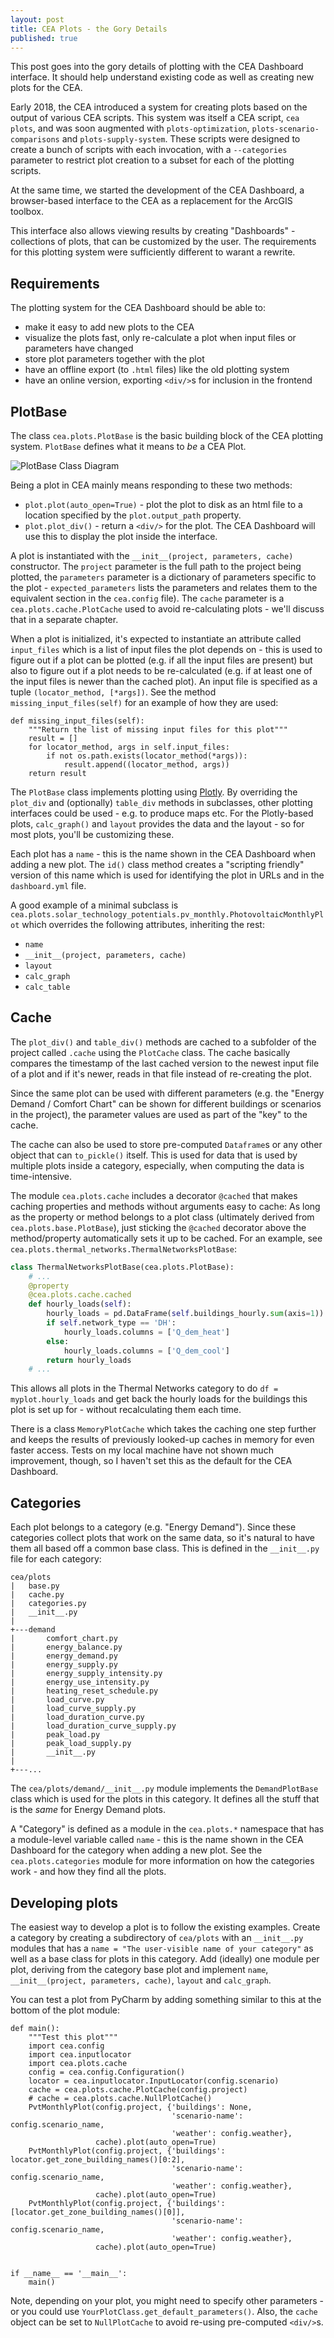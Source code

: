 ```yaml
---
layout: post
title: CEA Plots - the Gory Details
published: true
---
```


This post goes into the gory details of plotting with the CEA Dashboard interface. It should help understand existing code as well as creating new plots for the CEA.

Early 2018, the CEA introduced a system for creating plots based on the output of various CEA scripts. This system was itself a CEA script, `cea plots`, and was soon augmented with `plots-optimization`,
`plots-scenario-comparisons` and `plots-supply-system`. These scripts were designed to create a bunch of scripts with each invocation, with a `--categories` parameter to restrict plot creation to a subset for each of the plotting scripts.

At the same time, we started the development of the CEA Dashboard, a browser-based interface to the CEA as a replacement for the ArcGIS toolbox.

This interface also allows viewing results by creating "Dashboards" - collections of plots, that can be customized by the user. The requirements for this plotting system were sufficiently different to warant a rewrite.

## Requirements

The plotting system for the CEA Dashboard should be able to:

- make it easy to add new plots to the CEA
- visualize the plots fast, only re-calculate a plot when input files or parameters have changed
- store plot parameters together with the plot
- have an offline export (to `.html` files) like the old plotting system
- have an online version, exporting `<div/>`s for inclusion in the frontend


## PlotBase

The class `cea.plots.PlotBase` is the basic building block of the CEA plotting system. `PlotBase` defines what it means to _be_ a CEA Plot.

![PlotBase Class Diagram]({{site.baseurl}}/images/2019-07-11-cea-plots-the-gory-details/plotbase.png)

Being a plot in CEA mainly means responding to these two methods:

- `plot.plot(auto_open=True)` - plot the plot to disk as an html file to a location specified by the `plot.output_path` property.
- `plot.plot_div()` - return a `<div/>` for the plot. The CEA Dashboard will use this to display the plot inside the interface.

A plot is instantiated with the `__init__(project, parameters, cache)` constructor. The `project` parameter is the full path to the project being plotted, the `parameters` parameter is a dictionary of parameters specific to the plot - `expected_parameters` lists the parameters and relates them to the equivalent section in the `cea.config` file). The `cache` parameter is a `cea.plots.cache.PlotCache` used to avoid re-calculating plots - we'll discuss that in a separate chapter.

When a plot is initialized, it's expected to instantiate an attribute called `input_files` which is a list of input files the plot depends on - this is used to figure out if a plot can be plotted (e.g. if all the input files are present) but also to figure out if a plot needs to be re-calculated (e.g. if at least one of the input files is newer than the cached plot). An input file is specified as a tuple `(locator_method, [*args])`. See the method `missing_input_files(self)` for an example of how they are used:

```
def missing_input_files(self):
    """Return the list of missing input files for this plot"""
    result = []
    for locator_method, args in self.input_files:
        if not os.path.exists(locator_method(*args)):
            result.append((locator_method, args))
    return result
```

The `PlotBase` class implements plotting using [Plotly](https://plot.ly/python/getting-started/). By overriding the `plot_div` and (optionally) `table_div` methods in subclasses, other plotting interfaces could be used - e.g. to produce maps etc. For the Plotly-based plots, `calc_graph()` and `layout` provides the data and the layout - so for most plots, you'll be customizing these.

Each plot has a `name` - this is the name shown in the CEA Dashboard when adding a new plot. The `id()` class method creates a "scripting friendly" version of this name which is used for identifying the plot in URLs and in the `dashboard.yml` file.

A good example of a minimal subclass is `cea.plots.solar_technology_potentials.pv_monthly.PhotovoltaicMonthlyPlot` which overrides the following attributes, inheriting the rest:

- `name`
- `__init__(project, parameters, cache)`
- `layout`
- `calc_graph`
- `calc_table`

## Cache

The `plot_div()` and `table_div()` methods are cached to a subfolder of the project called `.cache` using the `PlotCache` class. The cache basically compares the timestamp of the last cached version to the newest input file of a plot and if it's newer, reads in that file instead of re-creating the plot.

Since the same plot can be used with different parameters (e.g. the "Energy Demand / Comfort Chart" can be shown for different buildings or scenarios in the project), the parameter values are used as part of the "key" to the cache. 

The cache can also be used to store pre-computed `Dataframe`s or any other object that can `to_pickle()` itself. This is used for data that is used by multiple plots inside a category, especially, when computing the data is time-intensive.

The module `cea.plots.cache` includes a decorator `@cached` that makes caching properties and methods without arguments easy to cache: As long as the property or method belongs to a plot class (ultimately derived from `cea.plots.base.PlotBase`), just sticking the `@cached` decorator above the method/property automatically sets it up to be cached. For an example, see `cea.plots.thermal_networks.ThermalNetworksPlotBase`:

```python
class ThermalNetworksPlotBase(cea.plots.PlotBase):
    # ...
    @property
    @cea.plots.cache.cached
    def hourly_loads(self):
        hourly_loads = pd.DataFrame(self.buildings_hourly.sum(axis=1))
        if self.network_type == 'DH':
            hourly_loads.columns = ['Q_dem_heat']
        else:
            hourly_loads.columns = ['Q_dem_cool']
        return hourly_loads
    # ...
```

This allows all plots in the Thermal Networks category to do `df = myplot.hourly_loads` and get back the hourly loads for the buildings this plot is set up for - without recalculating them each time.

There is a class `MemoryPlotCache` which takes the caching one step further and keeps the results of previously looked-up caches in memory for even faster access. Tests on my local machine have not shown much improvement, though, so I haven't set this as the default for the CEA Dashboard.

## Categories

Each plot belongs to a category (e.g. "Energy Demand"). Since these categories collect plots that work on the same data, so it's natural to have them all based off a common base class. This is defined in the `__init__.py` file for each category:

```
cea/plots
|   base.py
|   cache.py
|   categories.py
|   __init__.py
|
+---demand
|       comfort_chart.py
|       energy_balance.py
|       energy_demand.py
|       energy_supply.py
|       energy_supply_intensity.py
|       energy_use_intensity.py
|       heating_reset_schedule.py
|       load_curve.py
|       load_curve_supply.py
|       load_duration_curve.py
|       load_duration_curve_supply.py
|       peak_load.py
|       peak_load_supply.py
|       __init__.py
|
+---...
```

The `cea/plots/demand/__init__.py` module implements the `DemandPlotBase` class which is used for the plots in this category. It defines all the stuff that is the _same_ for Energy Demand plots.

A "Category" is defined as a module in the `cea.plots.*` namespace that has a module-level variable called `name` - this is the name shown in the CEA Dashboard for the category when adding a new plot. See the `cea.plots.categories` module for more information on how the categories work - and how they find all the plots.

## Developing plots

The easiest way to develop a plot is to follow the existing examples. Create a category by creating a subdirectory of `cea/plots` with an `__init__.py` modules that has a `name = "The user-visible name of your category"` as well as a base class for plots in this category. Add (ideally) one module per plot, deriving from the category base plot and implement `name`, `__init__(project, parameters, cache)`, `layout` and `calc_graph`.

You can test a plot from PyCharm by adding something similar to this at the bottom of the plot module:

```
def main():
    """Test this plot"""
    import cea.config
    import cea.inputlocator
    import cea.plots.cache
    config = cea.config.Configuration()
    locator = cea.inputlocator.InputLocator(config.scenario)
    cache = cea.plots.cache.PlotCache(config.project)
    # cache = cea.plots.cache.NullPlotCache()
    PvtMonthlyPlot(config.project, {'buildings': None,
                                    'scenario-name': config.scenario_name,
                                    'weather': config.weather},
                   cache).plot(auto_open=True)
    PvtMonthlyPlot(config.project, {'buildings': locator.get_zone_building_names()[0:2],
                                    'scenario-name': config.scenario_name,
                                    'weather': config.weather},
                   cache).plot(auto_open=True)
    PvtMonthlyPlot(config.project, {'buildings': [locator.get_zone_building_names()[0]],
                                    'scenario-name': config.scenario_name,
                                    'weather': config.weather},
                   cache).plot(auto_open=True)


if __name__ == '__main__':
    main()
```

Note, depending on your plot, you might need to specify other parameters - or you could use `YourPlotClass.get_default_parameters()`. Also, the `cache` object can be set to `NullPlotCache` to avoid re-using pre-computed `<div/>`s.